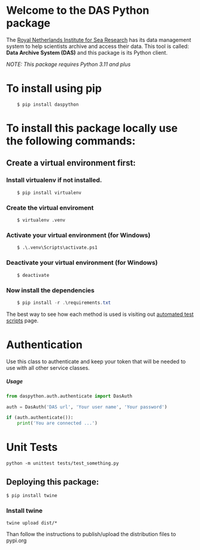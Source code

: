 # Welcome to the DAS Python package

The [Royal Netherlands Institute for Sea Research](https://www.nioz.nl) has its data management system to help scientists archive and access their data. This tool is called: **Data Archive System (DAS)** and this package is its Python client.

_*NOTE: This package requires Python 3.11 and plus*_

# To install using pip

```
    $ pip install daspython
```

# To install this package locally use the following commands:

## Create a virtual environment first:

### Install virtualenv if not installed.
```
    $ pip install virtualenv
```

### Create the virtual enviroment
```
    $ virtualenv .venv
```

### Activate your virtual environment (for Windows)
```
    $ .\.venv\Scripts\activate.ps1   
```

### Deactivate your virtual environment (for Windows)
```
    $ deactivate
```


### Now install the dependencies

```powershell
    $ pip install -r .\requirements.txt
```

The best way to see how each method is used is visiting out [automated test scripts](https://git.nioz.nl/ict-projects/das-python/-/tree/master/tests) page.

# Authentication

Use this class to authenticate and keep your token that will be needed to use with all other service classes.

##### Usage

```python
from daspython.auth.authenticate import DasAuth

auth = DasAuth('DAS url', 'Your user name', 'Your password')

if (auth.authenticate()):
    print('You are connected ...')    
```

# Unit Tests

```
python -m unittest tests/test_something.py
```

## Deploying this package:

```
$ pip install twine
```
### Install twine
```
twine upload dist/*
```
Than follow the instructions to publish/upload the distribution files to pypi.org